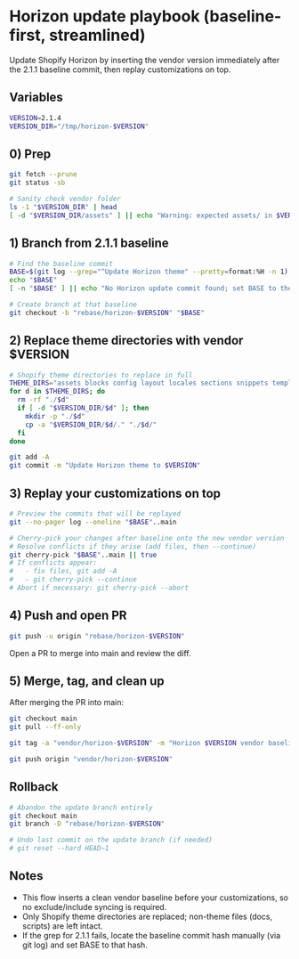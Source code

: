 # Horizon update playbook (baseline-first, streamlined)

Update Shopify Horizon by inserting the vendor version immediately after the 2.1.1 baseline commit, then replay customizations on top.

## Variables
```bash
VERSION=2.1.4
VERSION_DIR="/tmp/horizon-$VERSION"
```

## 0) Prep
```bash
git fetch --prune
git status -sb

# Sanity check vendor folder
ls -1 "$VERSION_DIR" | head
[ -d "$VERSION_DIR/assets" ] || echo "Warning: expected assets/ in $VERSION_DIR"
```

## 1) Branch from 2.1.1 baseline
```bash
# Find the baseline commit
BASE=$(git log --grep="^Update Horizon theme" --pretty=format:%H -n 1)
echo "$BASE"
[ -n "$BASE" ] || echo "No Horizon update commit found; set BASE to the desired vendor update commit hash manually."

# Create branch at that baseline
git checkout -b "rebase/horizon-$VERSION" "$BASE"
```

## 2) Replace theme directories with vendor $VERSION
```bash
# Shopify theme directories to replace in full
THEME_DIRS="assets blocks config layout locales sections snippets templates"
for d in $THEME_DIRS; do
  rm -rf "./$d"
  if [ -d "$VERSION_DIR/$d" ]; then
    mkdir -p "./$d"
    cp -a "$VERSION_DIR/$d/." "./$d/"
  fi
done

git add -A
git commit -m "Update Horizon theme to $VERSION"
```

## 3) Replay your customizations on top
```bash
# Preview the commits that will be replayed
git --no-pager log --oneline "$BASE"..main

# Cherry-pick your changes after baseline onto the new vendor version
# Resolve conflicts if they arise (add files, then --continue)
git cherry-pick "$BASE"..main || true
# If conflicts appear:
#   - fix files, git add -A
#   - git cherry-pick --continue
# Abort if necessary: git cherry-pick --abort
```

## 4) Push and open PR
```bash
git push -u origin "rebase/horizon-$VERSION"
```
Open a PR to merge into main and review the diff.

## 5) Merge, tag, and clean up
After merging the PR into main:
```bash
git checkout main
git pull --ff-only

git tag -a "vendor/horizon-$VERSION" -m "Horizon $VERSION vendor baseline"

git push origin "vendor/horizon-$VERSION"
```

## Rollback
```bash
# Abandon the update branch entirely
git checkout main
git branch -D "rebase/horizon-$VERSION"

# Undo last commit on the update branch (if needed)
# git reset --hard HEAD~1
```

## Notes
- This flow inserts a clean vendor baseline before your customizations, so no exclude/include syncing is required.
- Only Shopify theme directories are replaced; non-theme files (docs, scripts) are left intact.
- If the grep for 2.1.1 fails, locate the baseline commit hash manually (via git log) and set BASE to that hash.
